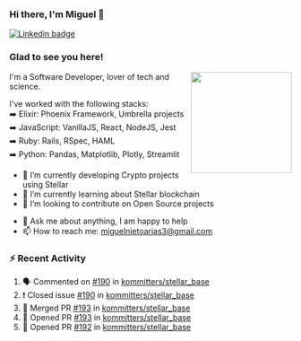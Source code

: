 ### Hi there, I'm Miguel 👋

<a href="https://linkedin.com/in/miguelnietoa/" target="_blank" rel="noopener noreferrer">
  <img src="https://img.shields.io/badge/-LinkedIn-0e76a8?style=flat-square&logo=Linkedin&logoColor=white" alt="Linkedin badge">
</a>
<!-- [![Website Badge](https://img.shields.io/badge/Website-3b5998?style=flat-square&logo=google-chrome&logoColor=white)](#notavailablenow#) 

<img src="https://i.imgur.com/tbrLrt5.gif" width=400 alt="Coding GIF" align="right"/>
-->


### Glad to see you here!
<a href="https://github.com/miguelnietoa"><img src="https://github-readme-stats.vercel.app/api?username=miguelnietoa&show_icons=true&hide_border=true&count_private=true&include_all_commits=true&theme=tokyonight" height="180em" align="right"/></a>
I'm a Software Developer, lover of tech and science. 

I've worked with the following stacks:\
➡️ Elixir: Phoenix Framework, Umbrella projects\
➡️ JavaScript: VanillaJS, React, NodeJS, Jest\
➡️ Ruby: Rails, RSpec, HAML\
➡️ Python: Pandas, Matplotlib, Plotly, Streamlit

- 🔭 I’m currently developing Crypto projects using Stellar
- 🌱 I’m currently learning about Stellar blockchain
- 👯 I’m looking to contribute on Open Source projects
<!-- 
- 😄 I just finished a Machine Learning course! 
- 🤔 I’m looking for help with ...
-->
- 💬 Ask me about anything, I am happy to help
- 📫 How to reach me: miguelnietoarias3@gmail.com

### ⚡ Recent Activity

<!--START_SECTION:activity-->
1. 🗣 Commented on [#190](https://github.com/kommitters/stellar_base/issues/190) in [kommitters/stellar_base](https://github.com/kommitters/stellar_base)
2. ❗️ Closed issue [#190](https://github.com/kommitters/stellar_base/issues/190) in [kommitters/stellar_base](https://github.com/kommitters/stellar_base)
3. 🎉 Merged PR [#193](https://github.com/kommitters/stellar_base/pull/193) in [kommitters/stellar_base](https://github.com/kommitters/stellar_base)
4. 💪 Opened PR [#193](https://github.com/kommitters/stellar_base/pull/193) in [kommitters/stellar_base](https://github.com/kommitters/stellar_base)
5. 💪 Opened PR [#192](https://github.com/kommitters/stellar_base/pull/192) in [kommitters/stellar_base](https://github.com/kommitters/stellar_base)
<!--END_SECTION:activity-->
